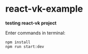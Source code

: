 # react-vk-example

**testing react-vk project**

Enter commands in terminal:

```
npm install
npm run start:dev
```
